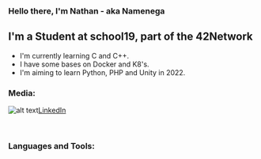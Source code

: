 ### Hello there, I'm Nathan - aka Namenega

## I'm a Student at school19, part of the 42Network
- I'm currently learning C and C++.
- I have some bases on Docker and K8's.
- I'm aiming to learn Python, PHP and Unity in 2022.

### Media:

<!-- [<img align="left" alt="LinkedIn" width="22px" src="https://cdn.jsdeliver.net/npm/simple-icons@v3/icons/linkedin.svg" />] -->
![alt text](https://www.presse-citron.net/app/uploads/2020/06/linkedin-logo.jpg)[LinkedIn]

<br />

### Languages and Tools:


[LinkedIn]: https://www.linkedin.com/in/nathan-menegalli-16a501223/
